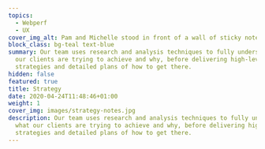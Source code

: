 ```yaml
---
topics:
  - Webperf
  - UX
cover_img_alt: Pam and Michelle stood in front of a wall of sticky notes
block_class: bg-teal text-blue
summary: Our team uses research and analysis techniques to fully understand what
  our clients are trying to achieve and why, before delivering high-level
  strategies and detailed plans of how to get there.
hidden: false
featured: true
title: Strategy
date: 2020-04-24T11:48:46+01:00
weight: 1
cover_img: images/strategy-notes.jpg
description: Our team uses research and analysis techniques to fully understand
  what our clients are trying to achieve and why, before delivering high-level
  strategies and detailed plans of how to get there.
---
```

